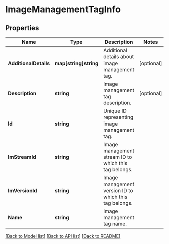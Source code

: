 # ImageManagementTagInfo

## Properties

Name | Type | Description | Notes
------------ | ------------- | ------------- | -------------
**AdditionalDetails** | **map[string]string** | Additional details about image management tag. | [optional] 
**Description** | **string** | Image management tag description. | [optional] 
**Id** | **string** | Unique ID representing image management tag. | 
**ImStreamId** | **string** | Image management stream ID to which this tag belongs. | 
**ImVersionId** | **string** | Image management version ID to which this tag belongs. | 
**Name** | **string** | Image management tag name. | 

[[Back to Model list]](../README.md#documentation-for-models) [[Back to API list]](../README.md#documentation-for-api-endpoints) [[Back to README]](../README.md)


